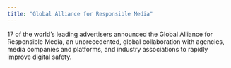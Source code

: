 ```yaml
---
title: "Global Alliance for Responsible Media"
---
```


17 of the world’s leading advertisers announced the Global Alliance for Responsible Media, an unprecedented, global collaboration with agencies, media companies and platforms, and industry associations to rapidly improve digital safety.

